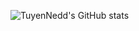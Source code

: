 ![TuyenNedd's GitHub stats](https://github-readme-stats.vercel.app/api?username=TuyenNedd&show_icons=true&theme=highcontrast)
